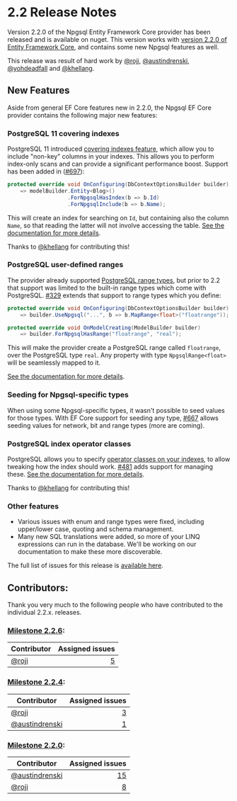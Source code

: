 # 2.2 Release Notes

Version 2.2.0 of the Npgsql Entity Framework Core provider has been released and is available on nuget. This version works with [version 2.2.0 of Entity Framework Core](https://docs.microsoft.com/ef/core/what-is-new/ef-core-2.2), and contains some new Npgsql features as well.

This release was result of hard work by [@roji](https://github.com/roji/), [@austindrenski](https://github.com/austindrenski), [@yohdeadfall](https://github.com/yohdeadfall) and [@khellang](https://github.com/khellang).

## New Features

Aside from general EF Core features new in 2.2.0, the Npgsql EF Core provider contains the following major new features:

### PostgreSQL 11 covering indexes

PostgreSQL 11 introduced [covering indexes feature](https://paquier.xyz/postgresql-2/postgres-11-covering-indexes), which allow you to include "non-key" columns in your indexes. This allows you to perform index-only scans and can provide a significant performance boost. Support has been added in ([#697](https://github.com/npgsql/Npgsql.EntityFrameworkCore.PostgreSQL/issues/697)):

```c#
protected override void OnConfiguring(DbContextOptionsBuilder builder)
    => modelBuilder.Entity<Blog>()
                   .ForNpgsqlHasIndex(b => b.Id)
                   .ForNpgsqlInclude(b => b.Name);
```

This will create an index for searching on `Id`, but containing also the column `Name`, so that reading the latter will not involve accessing the table. [See the documentation for more details](../modeling/indexes.md).

Thanks to [@khellang](https://github.com/khellang) for contributing this!

### PostgreSQL user-defined ranges

The provider already supported [PostgreSQL range types](https://www.postgresql.org/docs/current/rangetypes.html), but prior to 2.2 that support was limited to the built-in range types which come with PostgreSQL. [#329](https://github.com/npgsql/Npgsql.EntityFrameworkCore.PostgreSQL/issues/329) extends that support to range types which you define:

```c#
protected override void OnConfiguring(DbContextOptionsBuilder builder)
    => builder.UseNpgsql("...", b => b.MapRange<float>("floatrange"));

protected override void OnModelCreating(ModelBuilder builder)
    => builder.ForNpgsqlHasRange("floatrange", "real");
```

This will make the provider create a PostgreSQL range called `floatrange`, over the PostgreSQL type `real`. Any property with type `NpgsqlRange<float>` will be seamlessly mapped to it.

[See the documentation for more details](../mapping/range.md).

### Seeding for Npgsql-specific types

When using some Npgsql-specific types, it wasn't possible to seed values for those types. With EF Core support for seeding any type, [#667](https://github.com/npgsql/Npgsql.EntityFrameworkCore.PostgreSQL/issues/667) allows seeding values for network, bit and range types (more are coming).

### PostgreSQL index operator classes

PostgreSQL allows you to specify [operator classes on your indexes](https://www.postgresql.org/docs/current/indexes-opclass.html), to allow tweaking how the index should work. [#481](https://github.com/npgsql/Npgsql.EntityFrameworkCore.PostgreSQL/issues/481) adds support for managing these. [See the documentation for more details](../modeling/indexes.md).

Thanks to [@khellang](https://github.com/khellang) for contributing this!

### Other features

* Various issues with enum and range types were fixed, including upper/lower case, quoting and schema management.
* Many new SQL translations were added, so more of your LINQ expressions can run in the database. We'll be working on our documentation to make these more discoverable.

The full list of issues for this release is [available here](https://github.com/npgsql/Npgsql.EntityFrameworkCore.PostgreSQL/issues?q=milestone%3A2.2.0+is%3Aclosed&utf8=%E2%9C%93).

## Contributors:

Thank you very much to the following people who have contributed to the individual 2.2.x. releases.

### [Milestone 2.2.6](https://github.com/npgsql/EFCore.PG/issues?q=is%3Aissue+milestone%3A2.2.6):

| Contributor                                                                        | Assigned issues                                                                                                         |
| ---------------------------------------------------------------------------------- | -----------------------------------------------------------------------------------------------------------------------:|
| [@roji](https://github.com/roji)                                                   |              [5](https://github.com/npgsql/EFCore.PG/issues?q=is%3Aissue+milestone%3A2.2.6+is%3Aclosed+assignee%3Aroji) |


### [Milestone 2.2.4](https://github.com/npgsql/EFCore.PG/issues?q=is%3Aissue+milestone%3A2.2.4):

| Contributor                                                                        | Assigned issues                                                                                                         |
| ---------------------------------------------------------------------------------- | -----------------------------------------------------------------------------------------------------------------------:|
| [@roji](https://github.com/roji)                                                   |              [3](https://github.com/npgsql/EFCore.PG/issues?q=is%3Aissue+milestone%3A2.2.4+is%3Aclosed+assignee%3Aroji) |
| [@austindrenski](https://github.com/austindrenski)                                 |     [1](https://github.com/npgsql/EFCore.PG/issues?q=is%3Aissue+milestone%3A2.2.4+is%3Aclosed+assignee%3Aaustindrenski) |


### [Milestone 2.2.0](https://github.com/npgsql/EFCore.PG/issues?q=is%3Aissue+milestone%3A2.2.0):

| Contributor                                                                        | Assigned issues                                                                                                         |
| ---------------------------------------------------------------------------------- | -----------------------------------------------------------------------------------------------------------------------:|
| [@austindrenski](https://github.com/austindrenski)                                 |    [15](https://github.com/npgsql/EFCore.PG/issues?q=is%3Aissue+milestone%3A2.2.0+is%3Aclosed+assignee%3Aaustindrenski) |
| [@roji](https://github.com/roji)                                                   |              [8](https://github.com/npgsql/EFCore.PG/issues?q=is%3Aissue+milestone%3A2.2.0+is%3Aclosed+assignee%3Aroji) |
